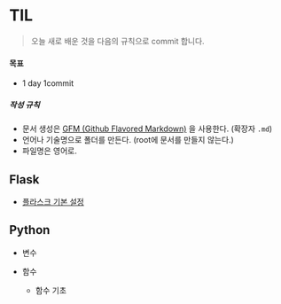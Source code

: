 # TIL

>  오늘 새로 배운 것을 다음의 규칙으로 commit 합니다.



#### 목표

- 1 day 1commit



##### 작성 규칙

- 문서 생성은 [GFM (Github Flavored Markdown)](https://help.github.com/articles/github-flavored-markdown/) 을 사용한다. (확장자 `.md`)
- 언어나 기술명으로 폴더를 만든다. (root에 문서를 만들지 않는다.)
- 파일명은 영어로.



## Flask

- [플라스크 기본 설정](https://github.com/chj3748/TIL/blob/master/flask/flask.md)

## Python

- 변수

- 함수
  - 함수 기초

